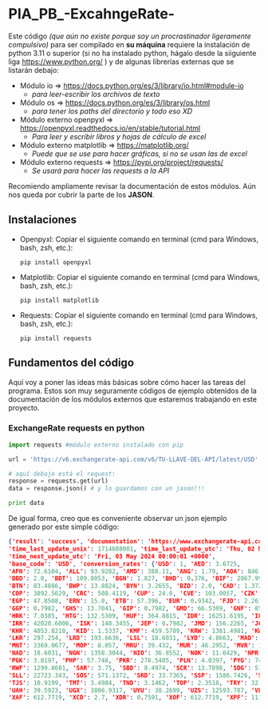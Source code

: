 # PIA_PB_-ExcahngeRate-
Este código *(que aún no existe porque soy un procrastinador ligeramente compulsivo)* para ser compilado en **su máquina** requiere la instalación de
python 3.11 o superior (si no ha instalado python, hágalo desde la siiguiente liga https://www.python.org/ ) y de algunas librerías externas que se
listarán debajo:

- Módulo io => https://docs.python.org/es/3/library/io.html#module-io
  - *para leer-escribir los archivos de texto*
- Módulo os => https://docs.python.org/es/3/library/os.html
  - *para tener los paths del directorio y todo eso XD*
- Módulo externo openpyxl => https://openpyxl.readthedocs.io/en/stable/tutorial.html
  - *Para leer y escribir libros y hojas de cálculo de excel*
- Módulo externo matplotlib => https://matplotlib.org/
  - *Puede que se use para hacer gráficas, si no se usan las de excel* 
- Módulo externo requests => https://pypi.org/project/requests/
  - *Se usará para hacer las requests a la API*

Recomiendo ampliamente revisar la documentación de estos módulos. Aún nos queda por cubrir la parte de los **JASON**.

## Instalaciones

- Openpyxl:
  Copiar el siguiente comando en terminal (cmd para Windows, bash, zsh, etc.):
  
  `pip install openpyxl`
  
- Matplotlib:
  Copiar el siguiente comando en terminal (cmd para Windows, bash, zsh, etc.):
  
  `pip install matplotlib`
  
- Requests:
  Copiar el siguiente comando en terminal (cmd para Windows, bash, zsh, etc.):
  
  `pip install requests`

## Fundamentos del código

Aquí voy a poner las ideas más básicas sobre cómo hacer las tareas del programa. Estos son muy seguramente códigos de ejemplo obtenidos de la
documentación de los módulos externos que estaremos trabajando en este proyecto.

### ExchangeRate requests en python

```python
import requests #módulo externo instalado con pip

url = 'https://v6.exchangerate-api.com/v6/TU-LLAVE-DEL-API/latest/USD'

# aquí debajo está el request:
response = requests.get(url)
data = response.json() # y lo guardamos con un jason!!!

print data
```

De igual forma, creo que es conveniente observar un json ejemplo generado por este simple código:

```json
{'result': 'success', 'documentation': 'https://www.exchangerate-api.com/docs', 'terms_of_use': 'https://www.exchangerate-api.com/terms',
'time_last_update_unix': 1714608001, 'time_last_update_utc': 'Thu, 02 May 2024 00:00:01 +0000', 'time_next_update_unix': 1714694401,
'time_next_update_utc': 'Fri, 03 May 2024 00:00:01 +0000',
'base_code': 'USD', 'conversion_rates': {'USD': 1, 'AED': 3.6725,
'AFN': 72.6104, 'ALL': 93.9282, 'AMD': 388.11, 'ANG': 1.79, 'AOA': 846.6323, 'ARS': 864.75, 'AUD': 1.5333, 'AWG': 1.79, 'AZN': 1.7005, 'BAM': 1.8271,
'BBD': 2.0, 'BDT': 109.8053, 'BGN': 1.827, 'BHD': 0.376, 'BIF': 2867.9919, 'BMD': 1.0, 'BND': 1.3617, 'BOB': 6.9257, 'BRL': 5.1902, 'BSD': 1.0,
'BTN': 83.4886, 'BWP': 13.8824, 'BYN': 3.2655, 'BZD': 2.0, 'CAD': 1.3726, 'CDF': 2772.0977, 'CHF': 0.917, 'CLP': 950.4617, 'CNY': 7.2362,
'COP': 3892.5629, 'CRC': 508.4119, 'CUP': 24.0, 'CVE': 103.0057, 'CZK': 23.4683, 'DJF': 177.721, 'DKK': 6.9662, 'DOP': 58.7234, 'DZD': 134.4385,
'EGP': 47.8508, 'ERN': 15.0, 'ETB': 57.396, 'EUR': 0.9342, 'FJD': 2.2613, 'FKP': 0.7982, 'FOK': 6.967, 'GBP': 0.7982, 'GEL': 2.6809,
'GGP': 0.7982, 'GHS': 13.7041, 'GIP': 0.7982, 'GMD': 66.5309, 'GNF': 8576.5276, 'GTQ': 7.7733, 'GYD': 209.2373, 'HKD': 7.8224, 'HNL': 24.7074,
'HRK': 7.0385, 'HTG': 132.5309, 'HUF': 364.8815, 'IDR': 16251.6195, 'ILS': 3.7487, 'IMP': 0.7982, 'INR': 83.4906, 'IQD': 1309.6862,
'IRR': 42028.6006, 'ISK': 140.3455, 'JEP': 0.7982, 'JMD': 156.2265, 'JOD': 0.709, 'JPY': 156.2678, 'KES': 134.8414, 'KGS': 88.9714,
'KHR': 4053.8218, 'KID': 1.5337, 'KMF': 459.5789, 'KRW': 1381.4981, 'KWD': 0.308, 'KYD': 0.8333, 'KZT': 442.0476, 'LAK': 21568.7934, 'LBP': 89500.0,
'LKR': 297.254, 'LRD': 193.6636, 'LSL': 18.6031, 'LYD': 4.8663, 'MAD': 10.1096, 'MDL': 17.6614, 'MGA': 4430.7055, 'MKD': 57.4157, 'MMK': 2098.5075,
'MNT': 3369.0677, 'MOP': 8.057, 'MRU': 39.432, 'MUR': 46.2952, 'MVR': 15.4406, 'MWK': 1738.402, 'MXN': 16.9722, 'MYR': 4.7718, 'MZN': 63.8494,
'NAD': 18.6031, 'NGN': 1358.3044, 'NIO': 36.8552, 'NOK': 11.0429, 'NPR': 133.5818, 'NZD': 1.6885, 'OMR': 0.3845, 'PAB': 1.0, 'PEN': 3.7648,
'PGK': 3.8197, 'PHP': 57.748, 'PKR': 278.5485, 'PLN': 4.0397, 'PYG': 7478.3162, 'QAR': 3.64, 'RON': 4.6612, 'RSD': 109.748, 'RUB': 93.6463,
'RWF': 1299.8681, 'SAR': 3.75, 'SBD': 8.4974, 'SCR': 13.7898, 'SDG': 511.4094, 'SEK': 10.941, 'SGD': 1.3617, 'SHP': 0.7982, 'SLE': 22.7233,
'SLL': 22723.343, 'SOS': 571.1372, 'SRD': 33.7365, 'SSP': 1586.7426, 'STN': 22.887, 'SYP': 12938.48, 'SZL': 18.6031, 'THB': 37.0507,
'TJS': 10.9199, 'TMT': 3.4984, 'TND': 3.1462, 'TOP': 2.3518, 'TRY': 32.3856, 'TTD': 6.7584, 'TVD': 1.5337, 'TWD': 32.5533, 'TZS': 2589.365,
'UAH': 39.5923, 'UGX': 3806.9317, 'UYU': 38.2699, 'UZS': 12593.787, 'VES': 36.473, 'VND': 25331.8854, 'VUV': 120.7431, 'WST': 2.7658,
'XAF': 612.7719, 'XCD': 2.7, 'XDR': 0.7591, 'XOF': 612.7719, 'XPF': 111.4757, 'YER': 250.1308, 'ZAR': 18.5928, 'ZMW': 26.7268, 'ZWL': 13.4301}}
```
